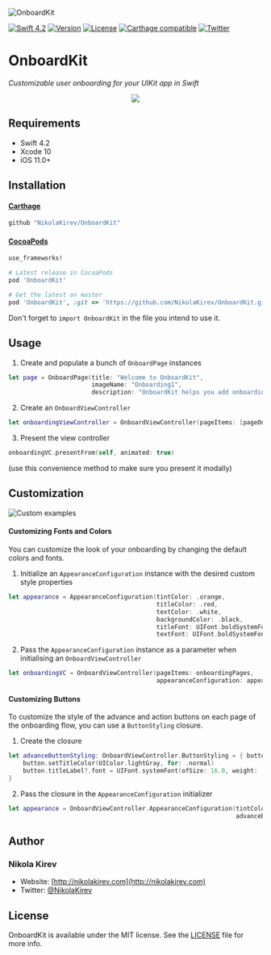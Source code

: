 ![OnboardKit](Assets/banner.png)

[![Swift 4.2](https://img.shields.io/badge/Swift-4.2-orange.svg?style=flat)](https://developer.apple.com/swift/)
[![Version](https://img.shields.io/cocoapods/v/OnboardKit.svg?style=flat)](http://cocoapods.org/pods/OnboardKit)
[![License](https://img.shields.io/cocoapods/l/OnboardKit.svg?style=flat)](http://cocoapods.org/pods/OnboardKit)
[![Carthage compatible](https://img.shields.io/badge/Carthage-compatible-4BC51D.svg?style=flat)](https://github.com/Carthage/Carthage)
[![Twitter](https://img.shields.io/badge/twitter-@NikolaKirev-blue.svg?style=flat)](https://twitter.com/NikolaKirev)

# OnboardKit
*Customizable user onboarding for your UIKit app in Swift*

<p align="center"><img src="https://media.giphy.com/media/3ohjV8gDG3kE5dbWSI/giphy.gif" /></p>

## Requirements

* Swift 4.2
* Xcode 10
* iOS 11.0+

## Installation

#### [Carthage](https://github.com/Carthage/Carthage)

````bash
github "NikolaKirev/OnboardKit"
````

#### [CocoaPods](http://cocoapods.org)

````ruby
use_frameworks!

# Latest release in CocoaPods
pod 'OnboardKit'

# Get the latest on master
pod 'OnboardKit', :git => 'https://github.com/NikolaKirev/OnboardKit.git', :branch => 'master'
````

Don't forget to `import OnboardKit` in the file you intend to use it.

## Usage

1. Create and populate a bunch of `OnboardPage` instances
````swift
let page = OnboardPage(title: "Welcome to OnboardKit",
                       imageName: "Onboarding1",
                       description: "OnboardKit helps you add onboarding to your iOS app")
````
2. Create an `OnboardViewController`
````swift
let onboardingViewController = OnboardViewController(pageItems: [pageOne, ...]])
````
3. Present the view controller
````swift
onboardingVC.presentFrom(self, animated: true)
````
(use this convenience method to make sure you present it modally)

## Customization

![Custom examples](Assets/custom_examples.png)

#### Customizing Fonts and Colors
You can customize the look of your onboarding by changing the default colors and fonts.

1. Initialize an `AppearanceConfiguration` instance with the desired custom style properties
````swift
let appearance = AppearanceConfiguration(tintColor: .orange,
                                         titleColor: .red,
                                         textColor: .white,
                                         backgroundColor: .black,
                                         titleFont: UIFont.boldSystemFont(ofSize: 32.0),
                                         textFont: UIFont.boldSystemFont(ofSize: 17.0))
````
2. Pass the `AppearanceConfiguration` instance as a parameter when initialising an `OnboardViewController`
````swift
let onboardingVC = OnboardViewController(pageItems: onboardingPages,
                                         appearanceConfiguration: appearance)
````

#### Customizing Buttons
To customize the style of the advance and action buttons on each page of the onboarding flow, you can use a `ButtonStyling` closure.

1. Create the closure
````swift
let advanceButtonStyling: OnboardViewController.ButtonStyling = { button in
    button.setTitleColor(UIColor.lightGray, for: .normal)
    button.titleLabel?.font = UIFont.systemFont(ofSize: 16.0, weight: .semibold)
}
````
2. Pass the closure in the `AppearanceConfiguration` initializer
````swift
let appearance = OnboardViewController.AppearanceConfiguration(tintColor: .orange,
                                                               advanceButtonStyling: advanceButtonStyling)
````

## Author

### Nikola Kirev

* Website: [http://nikolakirev.com](http://nikolakirev.com)
* Twitter: [@NikolaKirev](http://twitter.com/nikolakirev)

## License

OnboardKit is available under the MIT license. See the [LICENSE](https://github.com/NikolaKirev/OnboardKit/blob/master/LICENSE) file for more info.
